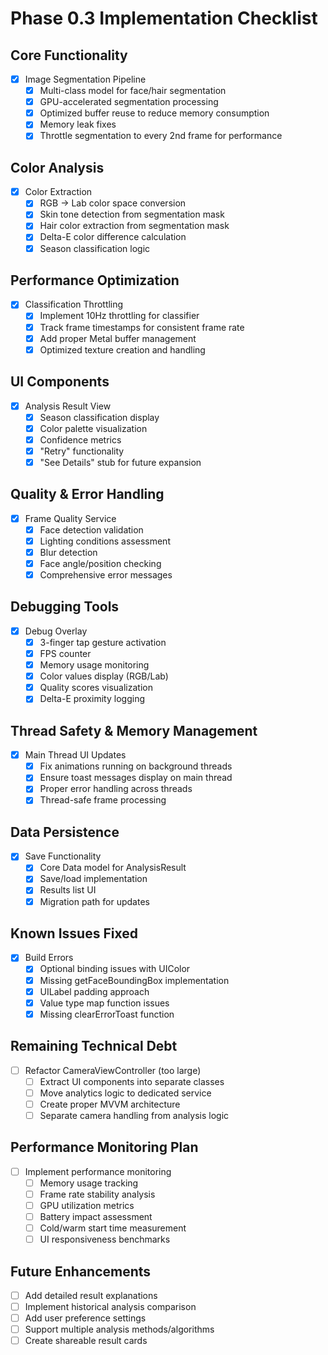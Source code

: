 # Phase 0.3 Implementation Checklist

## Core Functionality
- [x] Image Segmentation Pipeline
  - [x] Multi-class model for face/hair segmentation
  - [x] GPU-accelerated segmentation processing
  - [x] Optimized buffer reuse to reduce memory consumption
  - [x] Memory leak fixes
  - [x] Throttle segmentation to every 2nd frame for performance

## Color Analysis
- [x] Color Extraction
  - [x] RGB → Lab color space conversion
  - [x] Skin tone detection from segmentation mask
  - [x] Hair color extraction from segmentation mask
  - [x] Delta-E color difference calculation
  - [x] Season classification logic

## Performance Optimization
- [x] Classification Throttling
  - [x] Implement 10Hz throttling for classifier
  - [x] Track frame timestamps for consistent frame rate
  - [x] Add proper Metal buffer management
  - [x] Optimized texture creation and handling

## UI Components
- [x] Analysis Result View
  - [x] Season classification display
  - [x] Color palette visualization
  - [x] Confidence metrics
  - [x] "Retry" functionality
  - [x] "See Details" stub for future expansion

## Quality & Error Handling
- [x] Frame Quality Service
  - [x] Face detection validation
  - [x] Lighting conditions assessment
  - [x] Blur detection
  - [x] Face angle/position checking
  - [x] Comprehensive error messages

## Debugging Tools
- [x] Debug Overlay
  - [x] 3-finger tap gesture activation
  - [x] FPS counter
  - [x] Memory usage monitoring
  - [x] Color values display (RGB/Lab)
  - [x] Quality scores visualization
  - [x] Delta-E proximity logging

## Thread Safety & Memory Management
- [x] Main Thread UI Updates
  - [x] Fix animations running on background threads
  - [x] Ensure toast messages display on main thread
  - [x] Proper error handling across threads
  - [x] Thread-safe frame processing

## Data Persistence
- [x] Save Functionality
  - [x] Core Data model for AnalysisResult
  - [x] Save/load implementation
  - [x] Results list UI
  - [x] Migration path for updates

## Known Issues Fixed
- [x] Build Errors
  - [x] Optional binding issues with UIColor
  - [x] Missing getFaceBoundingBox implementation
  - [x] UILabel padding approach
  - [x] Value type map function issues
  - [x] Missing clearErrorToast function

## Remaining Technical Debt
- [ ] Refactor CameraViewController (too large)
  - [ ] Extract UI components into separate classes
  - [ ] Move analytics logic to dedicated service
  - [ ] Create proper MVVM architecture
  - [ ] Separate camera handling from analysis logic

## Performance Monitoring Plan
- [ ] Implement performance monitoring
  - [ ] Memory usage tracking
  - [ ] Frame rate stability analysis
  - [ ] GPU utilization metrics
  - [ ] Battery impact assessment
  - [ ] Cold/warm start time measurement
  - [ ] UI responsiveness benchmarks

## Future Enhancements
- [ ] Add detailed result explanations
- [ ] Implement historical analysis comparison
- [ ] Add user preference settings
- [ ] Support multiple analysis methods/algorithms
- [ ] Create shareable result cards 
